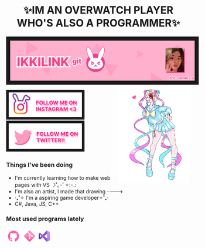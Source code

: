 <h1 align = "center" >✨IM AN OVERWATCH PLAYER WHO'S ALSO A PROGRAMMER✨</h1>
<img align="center" border="11" alt="Coding" width="1000" src="./img/banner2.png">
 <img align="right" alt="Coding" width="200" src="./img/needygirl.png">

 <p align="left" " > <a href="https://www.instagram.com/ikkilink/" target="blank"><img width="200" border="7" src="./img/buninsta.png " alt="insta" /></a> <a href="Check out Ca.T (@CaT70126465): https://x.com/CaT70126465?t=AQRIwpk-qPrmTx9ESk001A&s=33" target="blank"><img width="200" border="7" src="./img/TWIITER2.png " alt="insta" /></a></p>
<h3>Things I've been doing </h3>


 - I'm currently learning how to make web pages with VS ☽˚｡･ﾟ✧:･.:
 - I'm also an artist, I made that drawing ---->
 - ‧₊˚✧ I'm a aspiring game developer✧˚₊‧
 - C#, Java, JS, C++    
 
<h3> Most used programs lately </h3>                      
<p align="left"> <img src="./img/GITHUB.png" alt="GITHUB" width="40" height="40"/> <img src="./img/GIT.png" alt="GITHUB" width="40" height="40"/><img src="./img/VS2.png" alt="VS" width="40" height="40"/></p>

